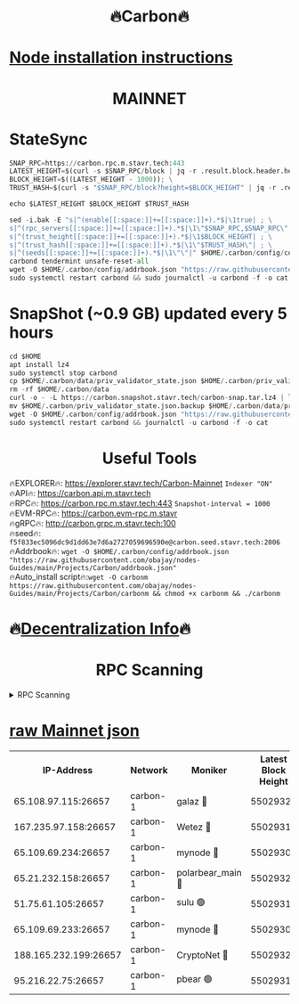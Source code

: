 <h1 align="center"> 🔥Carbon🔥</h1>

[Node installation instructions](https://github.com/obajay/nodes-Guides/tree/main/Projects/Carbon)
=
<h1 align="center"> MAINNET</h1>

# StateSync
```python
SNAP_RPC=https://carbon.rpc.m.stavr.tech:443
LATEST_HEIGHT=$(curl -s $SNAP_RPC/block | jq -r .result.block.header.height); \
BLOCK_HEIGHT=$((LATEST_HEIGHT - 1000)); \
TRUST_HASH=$(curl -s "$SNAP_RPC/block?height=$BLOCK_HEIGHT" | jq -r .result.block_id.hash)

echo $LATEST_HEIGHT $BLOCK_HEIGHT $TRUST_HASH

sed -i.bak -E "s|^(enable[[:space:]]+=[[:space:]]+).*$|\1true| ; \
s|^(rpc_servers[[:space:]]+=[[:space:]]+).*$|\1\"$SNAP_RPC,$SNAP_RPC\"| ; \
s|^(trust_height[[:space:]]+=[[:space:]]+).*$|\1$BLOCK_HEIGHT| ; \
s|^(trust_hash[[:space:]]+=[[:space:]]+).*$|\1\"$TRUST_HASH\"| ; \
s|^(seeds[[:space:]]+=[[:space:]]+).*$|\1\"\"|" $HOME/.carbon/config/config.toml
carbond tendermint unsafe-reset-all
wget -O $HOME/.carbon/config/addrbook.json "https://raw.githubusercontent.com/obajay/nodes-Guides/main/Projects/Carbon/addrbook.json"
sudo systemctl restart carbond && sudo journalctl -u carbond -f -o cat
```
# SnapShot (~0.9 GB) updated every 5 hours
```python
cd $HOME
apt install lz4
sudo systemctl stop carbond
cp $HOME/.carbon/data/priv_validator_state.json $HOME/.carbon/priv_validator_state.json.backup
rm -rf $HOME/.carbon/data
curl -o - -L https://carbon.snapshot.stavr.tech/carbon-snap.tar.lz4 | lz4 -c -d - | tar -x -C $HOME/.carbon --strip-components 2
mv $HOME/.carbon/priv_validator_state.json.backup $HOME/.carbon/data/priv_validator_state.json
wget -O $HOME/.carbon/config/addrbook.json "https://raw.githubusercontent.com/obajay/nodes-Guides/main/Projects/Carbon/addrbook.json"
sudo systemctl restart carbond && journalctl -u carbond -f -o cat
```

 <h1 align="center"> Useful Tools</h1>

🔥EXPLORER🔥:     https://explorer.stavr.tech/Carbon-Mainnet        `Indexer "ON"` \
🔥API🔥:          https://carbon.api.m.stavr.tech \
🔥RPC🔥:          https://carbon.rpc.m.stavr.tech:443              `Snapshot-interval = 1000` \
🔥EVM-RPC🔥:      https://carbon.evm-rpc.m.stavr \
🔥gRPC🔥:         http://carbon.grpc.m.stavr.tech:100 \
🔥seed🔥:      `f5f833ec5096dc9d1dd63e7d6a2727059696590e@carbon.seed.stavr.tech:2006` \
🔥Addrbook🔥:  `wget -O $HOME/.carbon/config/addrbook.json "https://raw.githubusercontent.com/obajay/nodes-Guides/main/Projects/Carbon/addrbook.json"` \
🔥Auto_install script🔥:`wget -O carbonm https://raw.githubusercontent.com/obajay/nodes-Guides/main/Projects/Carbon/carbonm && chmod +x carbonm && ./carbonm`

🔥[Decentralization Info](https://github.com/obajay/StateSync-snapshots/tree/main/Projects/Carbon/Decentralization)🔥
=
<h1 align="center"> RPC Scanning</h1>

<details>
<summary>RPC Scanning</summary>

<h2 align="center"> We scan nodes in real time every 4 hours. And we provide the final result of RPC endpoints.
We cannot influence the operation of these nodes in any way. </h2>


```python
If Voting Power is higher than 0 --> then the Node is a validator of the network and may be subject to attack and be a potential threat to the chain.
```
```python
We marked such validators with a red symbol
```

</details>

[raw Mainnet json](https://rpc-check.carbonm.stavr.tech/carbonm/rpc-carbonm-result.json)
=


<table><tr><th>IP-Address</th><th>Network</th><th>Moniker</th><th>Latest Block Height</th><th>Earliest Block Height</th><th>Catching Up</th><th>Tx Index</th><th>Voting Power</th><th>Scan Time</th></tr><tr><td>65.108.97.115:26657</td><td>carbon-1</td><td>galaz 🔴</td><td>55029324</td><td>47374001</td><td>False</td><td>on</td><td>10573074858</td><td>2024-03-18T12:37:59.397628301UTC</td></tr><tr><td>167.235.97.158:26657</td><td>carbon-1</td><td>Wetez 🔴</td><td>55029310</td><td>48067570</td><td>False</td><td>on</td><td>1374260637</td><td>2024-03-18T12:37:33.401671133UTC</td></tr><tr><td>65.109.69.234:26657</td><td>carbon-1</td><td>mynode 🔴</td><td>55029303</td><td>53160001</td><td>False</td><td>off</td><td>12067936555</td><td>2024-03-18T12:37:15.950958805UTC</td></tr><tr><td>65.21.232.158:26657</td><td>carbon-1</td><td>polarbear_main 🔴</td><td>55029326</td><td>54286001</td><td>False</td><td>on</td><td>10706196239</td><td>2024-03-18T12:38:04.080844552UTC</td></tr><tr><td>51.75.61.105:26657</td><td>carbon-1</td><td>sulu 🟢</td><td>55029315</td><td>54542001</td><td>False</td><td>off</td><td>0</td><td>2024-03-18T12:37:42.523084766UTC</td></tr><tr><td>65.109.69.233:26657</td><td>carbon-1</td><td>mynode 🔴</td><td>55029302</td><td>54660001</td><td>False</td><td>off</td><td>8098733556</td><td>2024-03-18T12:37:15.644122672UTC</td></tr><tr><td>188.165.232.199:26657</td><td>carbon-1</td><td>CryptoNet 🔴</td><td>55029326</td><td>54710001</td><td>False</td><td>off</td><td>3508422480</td><td>2024-03-18T12:38:03.735032942UTC</td></tr><tr><td>95.216.22.75:26657</td><td>carbon-1</td><td>pbear 🟢</td><td>55029317</td><td>54930001</td><td>False</td><td>on</td><td>0</td><td>2024-03-18T12:37:46.882531520UTC</td></tr></table>
